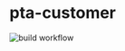 # pta-customer
![build workflow](https://github.com/vondacho/pt-agency/actions/workflows/customer.yml/badge.svg)